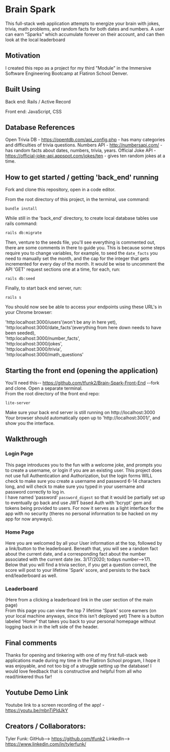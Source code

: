 # Brain Spark
This full-stack web application attempts to energize your brain with jokes, trivia, math problems, and random facts for both dates and numbers. A user can earn "Sparks" which accumulate forever on their account, and can then look at the local leaderboard

## Motivation
I created this repo as a project for my third "Module" in the Immersive Software Engineering Bootcamp at Flatiron School Denver.

## Built Using
Back end: Rails / Active Record

Front end: JavaScript, CSS

## Database References
Open Trivia DB - https://opentdb.com/api_config.php - has many categories and difficulties of trivia questions.
Numbers API - http://numbersapi.com/ - has random facts about dates, numbers, trivia, years.
Official Joke API - https://official-joke-api.appspot.com/jokes/ten - gives ten random jokes at a time.

## How to get started / getting 'back_end' running
Fork and clone this repository, open in a code editor.

From the root directory of this project, in the terminal, use command:
```
bundle install
```
While still in the 'back_end' directory, to create local database tables use rails command:
```
rails db:migrate
```

Then, venture to the seeds file, you'll see everything is commented out, there are some comments in there to guide you. This is because some steps require you to change variables, for example, to seed the ```date_facts``` you need to manually set the month, and the cap for the integer that gets incremented for every day of the month. It would be wise to uncomment the API 'GET' request sections one at a time, for each, run:
```
rails db:seed
```

Finally, to start back end server, run:
```
rails s
```
You should now see be able to access your endpoints using these URL's in your Chrome browser:<br/>

'http:localhost:3000/users'(won't be any in here yet),<br/>
'http:localhost:3000/date_facts'(everything from here down needs to have been seeded),<br/> 
'http:localhost:3000/number_facts',<br/> 
'http:localhost:3000/jokes',<br/> 
'http:localhost:3000/trivia',<br/>
'http:localhost:3000/math_questions'

## Starting the front end (opening the application)
You'll need this-- https://github.com/tfunk2/Brain-Spark-Front-End --fork and clone.
Open a separate terminal.<br/>
From the root directory of the front end repo:
```
lite-server
```
Make sure your back end server is still running on http://localhost:3000
Your browser should automatically open up to 'http://localhost:3001/', and show you the interface.

## Walkthrough

### Login Page
This page introduces you to the fun with a welcome joke, and prompts you to create a username, or login if you are an existing user. This project does not use full Authentication and Authorization, but the login forms WILL check to make sure you create a username and password 6-14 characters long, and will check to make sure you typed in your username and password correctly to log in.</br>
I have named 'password' ```password_digest``` so that it would be partially set up to eventually go back and use JWT based Auth with 'bcrypt' gem and tokens being provided to users. For now it serves as a light interface for the app with no security (theres no personal information to be hacked on my app for now anyways).

### Home Page
Here you are welcomed by all your User information at the top, followed by a link/button to the leaderboard. Beneath that, you will see a random fact about the current date, and a corresponding fact about the number associated with the current date (ex. 3/17/2020; todays number-->17). Below that you will find a trivia section, if you get a question correct, the score will post to your lifetime 'Spark' score, and persists to the back end/leaderboard as well.

### Leaderboard
(Here from a clicking a leaderboard link in the user section of the main page)<br/>
From this page you can view the top 7 lifetime 'Spark' score earners (on your local machine anyways, since this isn't deployed yet) There is a button labeled 'Home" that takes you back to your personal homepage without logging back in in the left side of the header.

## Final comments
Thanks for opening and tinkering with one of my first full-stack web applications made during my time in the Flatiron School program, I hope it was enjoyable, and not too big of a struggle setting up the database! I would love feedback that is constructive and helpful from all who read/tinkered thus far!

## Youtube Demo Link
Youtube link to a screen recording of the app! - https://youtu.be/mbnTiPIdJkY

## Creators / Collaborators: 
Tyler Funk:
GitHub--> https://github.com/tfunk2
LinkedIn--> https://www.linkedin.com/in/tylerfunk/